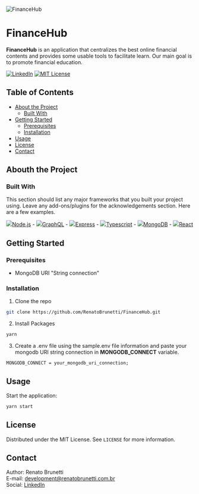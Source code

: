 ![FinanceHub](http://renatobrunetti.com.br/projects/financehub/financehub-logo-github.png)

# FinanceHub

**FinanceHub** is an application that centralizes the best online financial contents and provides some usable tools to facilitate learn. Our main goal is to promote financial education.

[![LinkedIn][linkedin-shield]][linkedin-url]
[![MIT License][license-shield]][license-url]

## Table of Contents

- [About the Project](#about-the-project)
  - [Built With](#built-with)
- [Getting Started](#getting-started)
  - [Prerequisites](#prerequisites)
  - [Installation](#installation)
- [Usage](#usage)
- [License](#license)
- [Contact](#contact)

## Abouth the Project

### Built With

This section should list any major frameworks that you built your project using. Leave any add-ons/plugins for the acknowledgements section. Here are a few examples.

![](http://renatobrunetti.com.br/projects/tech/nodejs-logo.png)[Node.js](https://nodejs.org/) -
![](http://renatobrunetti.com.br/projects/tech/graphql-logo.png)[GraphQL](https://graphql.org/) -
![](http://renatobrunetti.com.br/projects/tech/express-logo.png)[Express](https://expressjs.com/) -
![](http://renatobrunetti.com.br/projects/tech/typescript-logo.png)[Typescript](https://www.typescriptlang.org/) -
![](http://renatobrunetti.com.br/projects/tech/mongodb-logo.png)[MongoDB](https://www.mongodb.com/) -
![](http://renatobrunetti.com.br/projects/tech/react-logo.png)[React](https://reactjs.org/)

## Getting Started

### Prerequisites

- MongoDB URI "String connection"

### Installation

1. Clone the repo

```sh
git clone https://github.com/RenatoBrunetti/FinanceHub.git
```

2. Install Packages

```sh
yarn
```

3. Create a .env file using the sample.env file information and paste your mongodb URI string connection in **MONGODB_CONNECT** variable.

```JS
MONGODB_CONNECT = your_mongodb_uri_connection;
```

## Usage

Start the application:

```sh
yarn start
```

## License

Distributed under the MIT License. See `LICENSE` for more information.

## Contact

Author: Renato Brunetti<br>
E-mail: [development@renatobrunetti.com.br](mailto:development@renatobrunetti.com.br)<br>
Social: [LinkedIn](https://linkedin.com/in/RenatoCarapiaBrunetti/)

<!-- MARKDOWN LINKS & IMAGES -->

[license-shield]: https://img.shields.io/github/license/othneildrew/Best-README-Template.svg?style=flat-square
[license-url]: https://github.com/othneildrew/Best-README-Template/blob/master/LICENSE.txt
[linkedin-shield]: https://img.shields.io/badge/-LinkedIn-black.svg?style=flat-square&logo=linkedin&colorB=555
[linkedin-url]: https://linkedin.com/in/RenatoCarapiaBrunetti/
